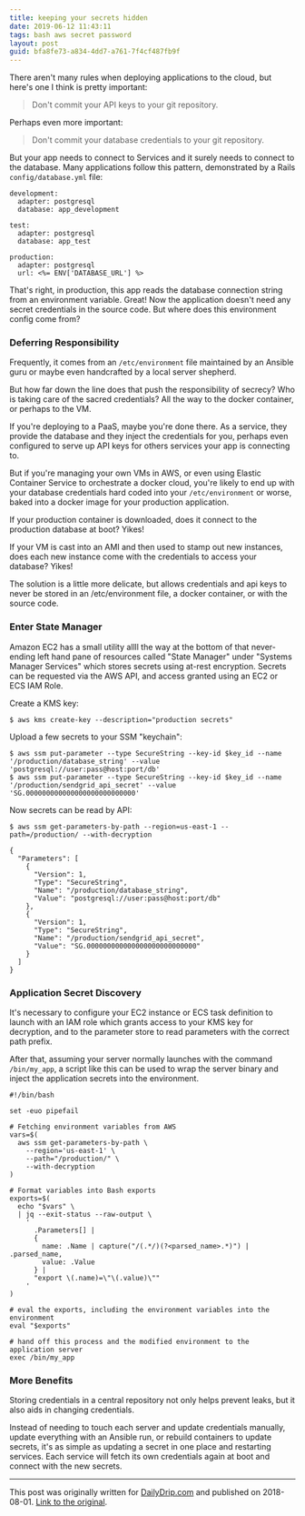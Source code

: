 ```yaml
---
title: keeping your secrets hidden
date: 2019-06-12 11:43:11
tags: bash aws secret password
layout: post
guid: bfa8fe73-a834-4dd7-a761-7f4cf487fb9f
---
```


There aren't many rules when deploying applications to the cloud, but here's one I think is pretty important:

> Don't commit your API keys to your git repository.

Perhaps even more important:

> Don't commit your database credentials to your git repository.

But your app needs to connect to Services and it surely needs to connect to the database. Many applications follow this pattern, demonstrated by a Rails `config/database.yml` file:

    development:
      adapter: postgresql
      database: app_development

    test:
      adapter: postgresql
      database: app_test

    production:
      adapter: postgresql
      url: <%= ENV['DATABASE_URL'] %>

That's right, in production, this app reads the database connection string from an environment variable. Great! Now the application doesn't need any secret credentials in the source code. But where does this environment config come from?

### Deferring Responsibility

Frequently, it comes from an `/etc/environment` file maintained by an Ansible guru or maybe even handcrafted by a local server shepherd.

But how far down the line does that push the responsibility of secrecy? Who is taking care of the sacred credentials? All the way to the docker container, or perhaps to the VM.

If you're deploying to a PaaS, maybe you're done there. As a service, they provide the database and they inject the credentials for you, perhaps even configured to serve up API keys for others services your app is connecting to.

But if you're managing your own VMs in AWS, or even using Elastic Container Service to orchestrate a docker cloud, you're likely to end up with your database credentials hard coded into your `/etc/environment` or worse, baked into a docker image for your production application.

If your production container is downloaded, does it connect to the production database at boot? Yikes!

If your VM is cast into an AMI and then used to stamp out new instances, does each new instance come with the credentials to access your database? Yikes!

The solution is a little more delicate, but allows credentials and api keys to never be stored in an /etc/environment file, a docker container, or with the source code.

### Enter State Manager

Amazon EC2 has a small utility allll the way at the bottom of that never-ending left hand pane of resources called "State Manager" under "Systems Manager Services" which stores secrets using at-rest encryption. Secrets can be requested via the AWS API, and access granted using an EC2 or ECS IAM Role.

Create a KMS key:

    $ aws kms create-key --description="production secrets"

Upload a few secrets to your SSM "keychain":

    $ aws ssm put-parameter --type SecureString --key-id $key_id --name '/production/database_string' --value 'postgresql://user:pass@host:port/db'
    $ aws ssm put-parameter --type SecureString --key-id $key_id --name '/production/sendgrid_api_secret' --value 'SG.000000000000000000000000000'

Now secrets can be read by API:

    $ aws ssm get-parameters-by-path --region=us-east-1 --path=/production/ --with-decryption

    {
      "Parameters": [
        {
          "Version": 1, 
          "Type": "SecureString", 
          "Name": "/production/database_string", 
          "Value": "postgresql://user:pass@host:port/db"
        }, 
        {
          "Version": 1, 
          "Type": "SecureString", 
          "Name": "/production/sendgrid_api_secret", 
          "Value": "SG.000000000000000000000000000"
        }
      ]
    }

### Application Secret Discovery

It's necessary to configure your EC2 instance or ECS task definition to launch with an IAM role which grants access to your KMS key for decryption, and to the parameter store to read parameters with the correct path prefix.

After that, assuming your server normally launches with the command `/bin/my_app`, a script like this can be used to wrap the server binary and inject the application secrets into the environment.

    #!/bin/bash

    set -euo pipefail

    # Fetching environment variables from AWS
    vars=$(
      aws ssm get-parameters-by-path \
        --region='us-east-1' \
        --path="/production/" \
        --with-decryption
    )

    # Format variables into Bash exports
    exports=$(
      echo "$vars" \
      | jq --exit-status --raw-output \
        '
          .Parameters[] |
          {
            name: .Name | capture("/(.*/)(?<parsed_name>.*)") | .parsed_name,
            value: .Value
          } |
          "export \(.name)=\"\(.value)\""
        '
    )

    # eval the exports, including the environment variables into the environment
    eval "$exports"

    # hand off this process and the modified environment to the application server
    exec /bin/my_app

### More Benefits

Storing credentials in a central repository not only helps prevent leaks, but it also aids in changing credentials.

Instead of needing to touch each server and update credentials manually, update everything with an Ansible run, or rebuild containers to update secrets, it's as simple as updating a secret in one place and restarting services. Each service will fetch its own credentials again at boot and connect with the new secrets.

----

This post was originally written for [DailyDrip.com](https://www.dailydrip.com/) and published on 2018-08-01. [Link to the original](https://www.smoothterminal.com/articles/keeping-your-secrets-hidden).
